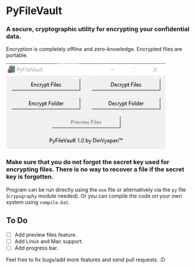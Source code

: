 # PyFileVault

### A secure, cryptographic utility for encrypting your confidential data.
Encryption is completely offline and zero-knowledge. Encrypted files are portable.

![This is an image](GUI.jpg)

### **Make sure that you do not forgot the secret key used for encrypting files. There is no way to recover a file if the secret key is forgotten.**

Program can be run directly using the `exe` file or alternatively via the `py` file (`crypography` module needed). Or you can compile the code on your own system using `compile.bat`.

## To Do
- [ ] Add preview files feature.
- [ ] Add Linux and Mac support.
- [ ] Add progress bar.

Feel free to fix bugs/add more features and send pull requests. :D
